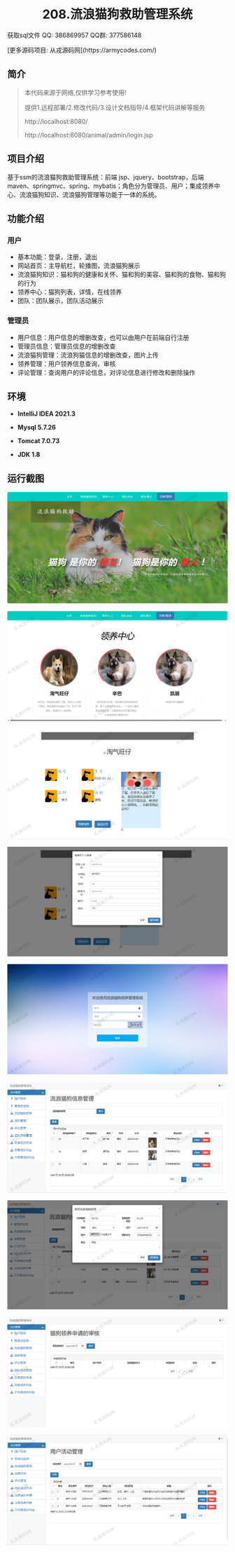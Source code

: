 <p><h1 align="center">208.流浪猫狗救助管理系统</h1></p>

<p> 获取sql文件 QQ: 386869957 QQ群: 377586148 </p>
<p> [更多源码项目: 从戎源码网](https://armycodes.com/) </p>

## 简介

> 本代码来源于网络,仅供学习参考使用!
>
> 提供1.远程部署/2.修改代码/3.设计文档指导/4.框架代码讲解等服务
> 
> http://localhost:8080/
> 
> http://localhost:8080/animal/admin/login.jsp
>

## 项目介绍
基于ssm的流浪猫狗救助管理系统：前端 jsp、jquery、bootstrap，后端 maven、springmvc、spring、mybatis；角色分为管理员、用户；集成领养中心、流浪猫狗知识、流浪猫狗管理等功能于一体的系统。

## 功能介绍

### 用户

- 基本功能：登录，注册，退出
- 网站首页：主导航栏，轮播图，流浪猫狗展示
- 流浪猫狗知识：猫和狗的健康和关怀、猫和狗的美容、猫和狗的食物、猫和狗的行为
- 领养中心：猫狗列表，详情，在线领养
- 团队：团队展示，团队活动展示

### 管理员

- 用户信息：用户信息的增删改查，也可以由用户在前端自行注册
- 管理员信息：管理员信息的增删改查
- 流浪猫狗管理：流浪狗猫信息的增删改查，图片上传
- 领养管理：用户领养信息查询，审核
- 评论管理：查询用户的评论信息，对评论信息进行修改和删除操作

## 环境

- <b>IntelliJ IDEA 2021.3</b>

- <b>Mysql 5.7.26</b>

- <b>Tomcat 7.0.73</b>

- <b>JDK 1.8</b>

## 运行截图

![](screenshot/1.png)

![](screenshot/2.png)

![](screenshot/3.png)

![](screenshot/4.png)

![](screenshot/5.png)

![](screenshot/6.png)

![](screenshot/7.png)

![](screenshot/8.png)

![](screenshot/9.png)
